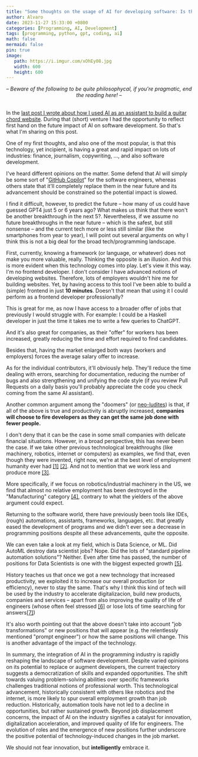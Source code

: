 ```yaml
---
title: "Some thoughts on the usage of AI for developing software: Is the end near?"
author: Alvaro
date: 2023-11-27 15:33:00 +0800
categories: [Programming, AI, Development]
tags: [programming, python, gpt, coding, ai]
math: false
mermaid: false
pin: true
image:
   path: https://i.imgur.com/xOhEy08.jpg
   width: 600
   height: 600
---
```


<center>
<i>– Beware of the following to be quite philosophycal, if you're pragmatic, end the reading here! –</i>
</center>
<br/>

In the [last post I wrote about how I used AI as an assistant to build a guitar chord website](https://airlegend.github.io/posts/openchords/).  During that (short) venture I had the opportunity to reflect first hand on the future impact of AI on software development. So that's what I'm sharing on this post.

One of my first thoughts, and also one of the most popular, is that this technology, yet incipient, is having a great and rapid impact on lots of industries: finance, journalism, copywriting, ..., and also software development.

I've heard different opinions on the matter. Some defend that AI will simply be some sort of "[GitHub Copilot](https://github.com/features/copilot)" for the software engineers, whereas others state that it'll completely replace them in the near future and its advancement should be constrained so the potential impact is slowed.

I find it difficult, however, to predict the future – how many of us could have guessed GPT4 just 5 or 6 years ago? What makes us think that there won't be another breakthrough in the next 5?. Nevertheless, if we assume no future breakthroughs in the near future – which is the safest, but still nonsense – and the current tech more or less still similar (like the smartphones from year to year), I will point out several arguments on why I think this is not a big deal for the broad tech/programming landscape. 

First, currently, knowing a framework (or language, or whatever) does not make you more valuable, really. Thinking the opposite is an illusion. And this is more evident when this technology comes into play. Let's view it this way. I'm no frontend developer. I don't consider I have advanced notions of developing websites. Therefore, lots of employers wouldn't hire me for building websites. Yet, by having access to this tool I've been able to build a (simple) frontend in just **10 minutes**. Doesn't that mean that using it I could perform as a frontend developer professionally? 

This is great for me, as now I have access to a broader offer of jobs that previously I would struggle with. For example: I could be a Haskell developer in just the time it takes me to write a few queries to ChatGPT.

And it's also great for companies, as their "offer" for workers has been increased, greatly reducing the time and effort required to find candidates.

Besides that, having the market enlarged both ways (workers and employers) forces the average salary offer to increase.

As for the individual contributors, it'll obviously help. They'll reduce the time dealing with errors, searching for documentation, reducing the number of bugs and also strengthening and unifying the code style (if you review Pull Requests on a daily basis you'll probably appreciate the code you check coming from the same AI assistant).

Another common argument among the "doomers" (or [neo-ludites](https://en.wikipedia.org/wiki/Neo-Luddism)) is that, if all of the above is true and productivity is abruptly increased, **companies will choose to fire developers as they can get the same job done with fewer people.** 

I don't deny that it can be the case in some small companies with delicate financial situations. However, in a broad perspective, this has never been the case. If we take other previous technological breakthroughs (like machinery, robotics, internet or computers) as examples, we find that, even though they were invented, right now, we're at the best level of employment humanity ever had [\[1\]](https://www.statista.com/statistics/269959/employment-in-the-united-states/) [\[2\]](https://www.thebalancemoney.com/unemployment-rate-by-year-3305506#:~:text=recovery%20is%20real.-,US%20Unemployment%20Rates%20by%20Year,-The%20%E2%80%8BU.S). And not to mention that we work less and produce more [\[3\]](https://humanprogress.org/trends/working-less-for-more/). 

More specifically, if we focus on robotics/industrial machinery in the US, we find that almost no relative employment has been destroyed in the "Manufacturing" category [\[4\]](https://www.mckinsey.com/featured-insights/future-of-work/what-can-history-teach-us-about-technology-and-jobs#:~:text=we%20go%20forward.-,Exhibit%203,-We%20strive%20to), contrary to what the yielders of the above argument could expect.

Returning to the software world, there have previously been tools like IDEs, (rough) automations, assistants, frameworks, languages, etc. that greatly eased the development of programs and we didn't ever see a decrease in programming positions despite all these advancements, quite the opposite.

We can even take a look at my field, which is Data Science, or ML. Did AutoML destroy data scientist jobs? Nope. Did the lots of "standard pipeline automation solutions"? Neither. Even after time has passed, the number of positions for Data Scientists is one with the biggest expected growth [\[5\]](https://www.bls.gov/ooh/math/data-scientists.htm#:~:text=Employment%20of%20data%20scientists%20is%20projected%20to%20grow%2035%20percent%20from%202022%20to%202032%2C%20much%20faster%20than%20the%20average%20for%20all%20occupations.).

History teaches us that once we got a new technology that increased productivity, we exploited it to increase our overall production (or efficiency), never to stay the same. That's why I think this kind of tech will be used by the industry to accelerate digitalizacion, build new products, companies and services – apart from also improving the quality of life of engineers (whose often feel stressed [\[6\]](https://techcrunch.com/2021/11/11/5-ways-to-improve-mental-health-for-software-developers/?guccounter=1#:~:text=However%2C%2083%25%20of%20developers%20report%20burnout%2C%20according%20to%20research%20from%20Haystack%2C%20so%20be%20careful%20to%20set%20realistic%20expectations%20for%20your%20software%20developers.) or lose lots of time searching for answers[\[7\]](https://techcrunch.com/2021/11/11/5-ways-to-improve-mental-health-for-software-developers/?guccounter=1#:~:text=However%2C%2083%25%20of%20developers%20report%20burnout%2C%20according%20to%20research%20from%20Haystack%2C%20so%20be%20careful%20to%20set%20realistic%20expectations%20for%20your%20software%20developers.))

It's also worth pointing out that the above doesn't take into account "job transformations" or new positions that will appear (e.g. the relentlessly mentioned "prompt engineer") or how the same positions will change. This is another advantage of the impact of the technology.

In summary, the integration of AI in the programming industry is rapidly reshaping the landscape of software development. Despite varied opinions on its potential to replace or augment developers, the current trajectory suggests a democratization of skills and expanded opportunities. The shift towards valuing problem-solving abilities over specific frameworks challenges traditional notions of professional worth. This technological advancement, historically consistent with others like robotics and the internet, is more likely to spur overall employment growth than job reduction. Historically, automation tools have not led to a decline in opportunities, but rather sustained growth. Beyond job displacement concerns, the impact of AI on the industry signifies a catalyst for innovation, digitalization acceleration, and improved quality of life for engineers. The evolution of roles and the emergence of new positions further underscore the positive potential of technology-induced changes in the job market.

We should not fear innovation, but **intelligently** embrace it. 
